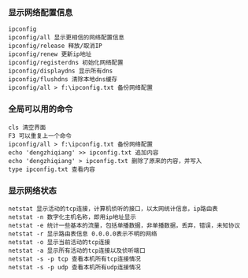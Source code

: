 ### 显示网络配置信息
    ipconfig 
    ipconfig/all 显示更相信的网络配置信息
    ipconfig/release 释放/取消IP
    ipconfig/renew 更新ip地址
    ipconfig/registerdns 初始化网络配置
    ipconfig/displaydns 显示所有dns
    ipconfig/flushdns 清除本地dns缓存
    ipconfig/all > f:\ipconfig.txt 备份网络配置
    
### 全局可以用的命令
    cls 清空界面
    F3 可以重复上一个命令    
    ipconfig/all > f:\ipconfig.txt 备份网络配置
    echo 'dengzhiqiang' >> ipconfig.txt 追加内容
    echo 'dengzhiqiang' > ipconfig.txt 删除了原来的内容，并写入
    type ipconfig.txt 查看内容
  
### 显示网络状态
    netstat 显示活动的tcp连接，计算机侦听的接口，以太网统计信息，ip路由表
    netstat -n 数字化主机名称，即用ip地址显示
    netstat -e 统计一些基本的流量，包括单播数据，非单播数据，丢弃，错误，未知协议
    netstat -r 显示路由表信息 0.0.0.0表示不明的网络
    netstat -o 显示当前活动的tcp连接
    netstat -a 显示所有活动的tcp连接以及侦听端口
    netstat -s -p tcp 查看本机所有tcp连接情况
    netstat -s -p udp 查看本机所有udp连接情况

    
    